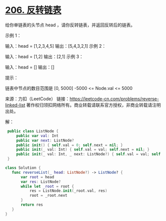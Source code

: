 
# [206. 反转链表](https://leetcode-cn.com/problems/reverse-linked-list/)

给你单链表的头节点 head ，请你反转链表，并返回反转后的链表。
 

示例 1：


输入：head = [1,2,3,4,5]
输出：[5,4,3,2,1]
示例 2：


输入：head = [1,2]
输出：[2,1]
示例 3：

输入：head = []
输出：[]
 

提示：

链表中节点的数目范围是 [0, 5000]
-5000 <= Node.val <= 5000


来源：力扣（LeetCode）
链接：https://leetcode-cn.com/problems/reverse-linked-list
著作权归领扣网络所有。商业转载请联系官方授权，非商业转载请注明出处。


解：
```swift
 public class ListNode {
     public var val: Int
     public var next: ListNode?
     public init() { self.val = 0; self.next = nil; }
     public init(_ val: Int) { self.val = val; self.next = nil; }
     public init(_ val: Int, _ next: ListNode?) { self.val = val; self.next = next; }
 }

class Solution {
   func reverseList(_ head: ListNode?) -> ListNode? {
       var root = head
       var res: ListNode?
       while let _root = root {
           res = ListNode.init(_root.val, res)
           root = _root.next
       }
       return res
   }
}

```
